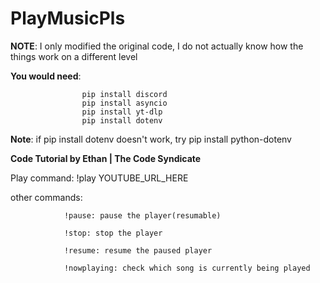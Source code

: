 ﻿# PlayMusicPls

**NOTE**: I only modified the original code, I do not actually know how the things work on a different level

**You would need**:  

                    pip install discord
                    pip install asyncio
                    pip install yt-dlp
                    pip install dotenv
                    
**Note**: if pip install dotenv doesn't work, try pip install python-dotenv

**Code Tutorial by Ethan | The Code Syndicate**

Play command: !play YOUTUBE_URL_HERE

other commands: 

                !pause: pause the player(resumable)

                !stop: stop the player
                
                !resume: resume the paused player

                !nowplaying: check which song is currently being played
